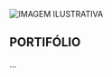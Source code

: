 ![ IMAGEM ILUSTRATIVA ](https://user-images.githubusercontent.com/79709843/188765573-20c7f084-49aa-426e-9038-68afa73109c1.png)

##  PORTIFÓLIO

<p align="left"> 
  ...
</p>
